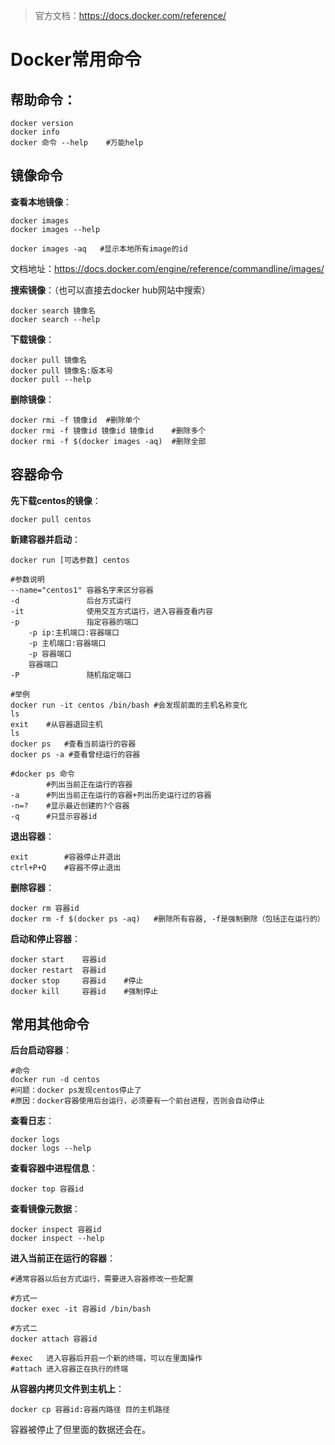 

> 官方文档：https://docs.docker.com/reference/

# Docker常用命令

## 帮助命令：

```shell
docker version
docker info
docker 命令 --help 	#万能help
```



## 镜像命令

**查看本地镜像**：

```shell
docker images
docker images --help

docker images -aq	#显示本地所有image的id
```

文档地址：https://docs.docker.com/engine/reference/commandline/images/

**搜索镜像**：（也可以直接去docker hub网站中搜索）

```shell
docker search 镜像名
docker search --help
```

**下载镜像**：

```shell
docker pull 镜像名
docker pull 镜像名:版本号
docker pull --help
```

**删除镜像**：

```shell
docker rmi -f 镜像id	#删除单个
docker rmi -f 镜像id 镜像id 镜像id	#删除多个
docker rmi -f $(docker images -aq)	#删除全部
```



## 容器命令

**先下载centos的镜像**：

```shell
docker pull centos
```

**新建容器并启动**：

```shell
docker run [可选参数] centos

#参数说明
--name="centos1" 容器名字来区分容器
-d				 后台方式运行
-it				 使用交互方式运行，进入容器查看内容
-p				 指定容器的端口
	-p ip:主机端口:容器端口
	-p 主机端口:容器端口
	-p 容器端口
	容器端口
-P				 随机指定端口

#举例
docker run -it centos /bin/bash	#会发现前面的主机名称变化
ls
exit	#从容器退回主机
ls
docker ps	#查看当前运行的容器
docker ps -a #查看曾经运行的容器

#docker ps 命令
		#列出当前正在运行的容器
-a 		#列出当前正在运行的容器+列出历史运行过的容器
-n=?	#显示最近创建的?个容器
-q		#只显示容器id
```

**退出容器**：

```shell
exit		#容器停止并退出
ctrl+P+Q	#容器不停止退出
```

**删除容器**：

```shell
docker rm 容器id
docker rm -f $(docker ps -aq)	#删除所有容器, -f是强制删除（包括正在运行的）
```

**启动和停止容器**：

```shell
docker start 	容器id	
docker restart 	容器id
docker stop 	容器id	#停止
docker kill 	容器id	#强制停止
```



## 常用其他命令

**后台启动容器**：

```shell
#命令 
docker run -d centos
#问题：docker ps发现centos停止了
#原因：docker容器使用后台运行，必须要有一个前台进程，否则会自动停止
```

**查看日志**：

```shell
docker logs
docker logs --help
```

**查看容器中进程信息**：

```shell
docker top 容器id
```

**查看镜像元数据**：

```shell
docker inspect 容器id
docker inspect --help
```

**进入当前正在运行的容器**：

```shell
#通常容器以后台方式运行，需要进入容器修改一些配置

#方式一
docker exec -it 容器id /bin/bash

#方式二
docker attach 容器id

#exec	进入容器后开启一个新的终端，可以在里面操作
#attach	进入容器正在执行的终端
```

**从容器内拷贝文件到主机上**：

```shell
docker cp 容器id:容器内路径 目的主机路径
```

容器被停止了但里面的数据还会在。

